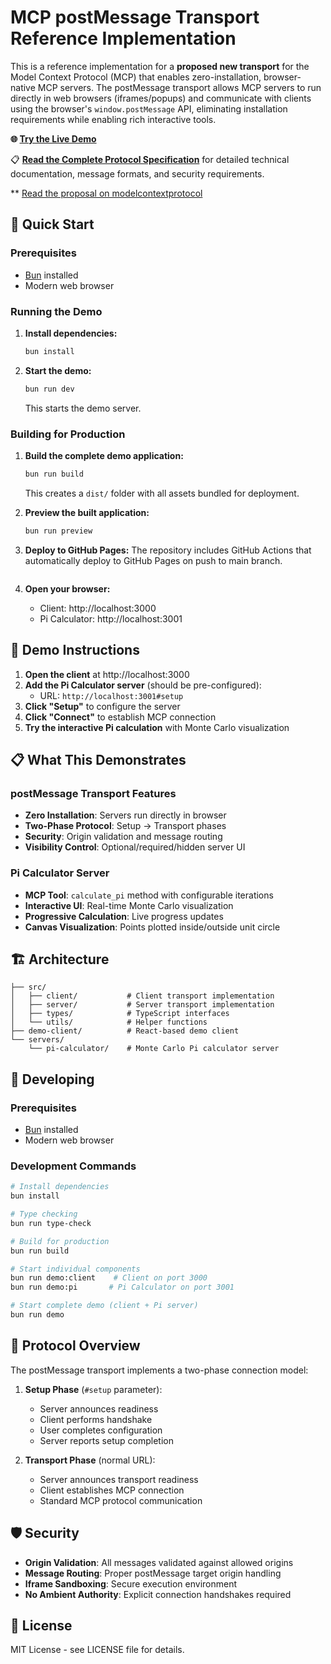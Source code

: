 # MCP postMessage Transport Reference Implementation

This is a reference implementation for a **proposed new transport** for the Model Context Protocol (MCP) that enables zero-installation, browser-native MCP servers. The postMessage transport allows MCP servers to run directly in web browsers (iframes/popups) and communicate with clients using the browser's `window.postMessage` API, eliminating installation requirements while enabling rich interactive tools.

**🌐 [Try the Live Demo](https://joshuamandel.com/mcp-postmessage)**

📋 **[Read the Complete Protocol Specification](src/protocol/README.md)** for detailed technical documentation, message formats, and security requirements.

** [Read the proposal on modelcontextprotocol](https://github.com/modelcontextprotocol/modelcontextprotocol/issues/1005#issuecomment-3091888065)

## 🚀 Quick Start

### Prerequisites
- [Bun](https://bun.sh) installed
- Modern web browser

### Running the Demo

1. **Install dependencies:**
   ```bash
   bun install
   ```

2. **Start the demo:**
   ```bash
   bun run dev
   ```
   This starts the demo server.

### Building for Production

1. **Build the complete demo application:**
   ```bash
   bun run build
   ```
   This creates a `dist/` folder with all assets bundled for deployment.

2. **Preview the built application:**
   ```bash
   bun run preview
   ```

3. **Deploy to GitHub Pages:**
   The repository includes GitHub Actions that automatically deploy to GitHub Pages on push to main branch.
   ```

4. **Open your browser:**
   - Client: http://localhost:3000
   - Pi Calculator: http://localhost:3001

## 🎯 Demo Instructions

1. **Open the client** at http://localhost:3000
2. **Add the Pi Calculator server** (should be pre-configured):
   - URL: `http://localhost:3001#setup`
3. **Click "Setup"** to configure the server
4. **Click "Connect"** to establish MCP connection
5. **Try the interactive Pi calculation** with Monte Carlo visualization

## 📋 What This Demonstrates

### postMessage Transport Features
- **Zero Installation**: Servers run directly in browser
- **Two-Phase Protocol**: Setup → Transport phases
- **Security**: Origin validation and message routing
- **Visibility Control**: Optional/required/hidden server UI

### Pi Calculator Server
- **MCP Tool**: `calculate_pi` method with configurable iterations
- **Interactive UI**: Real-time Monte Carlo visualization
- **Progressive Calculation**: Live progress updates
- **Canvas Visualization**: Points plotted inside/outside unit circle

## 🏗️ Architecture

```
├── src/
│   ├── client/           # Client transport implementation
│   ├── server/           # Server transport implementation
│   ├── types/            # TypeScript interfaces
│   └── utils/            # Helper functions
├── demo-client/          # React-based demo client
└── servers/
    └── pi-calculator/    # Monte Carlo Pi calculator server
```

## 🔧 Developing

### Prerequisites
- [Bun](https://bun.sh) installed
- Modern web browser

### Development Commands

```bash
# Install dependencies
bun install

# Type checking
bun run type-check

# Build for production
bun run build

# Start individual components
bun run demo:client    # Client on port 3000
bun run demo:pi       # Pi Calculator on port 3001

# Start complete demo (client + Pi server)
bun run demo
```

## 📖 Protocol Overview

The postMessage transport implements a two-phase connection model:

1. **Setup Phase** (`#setup` parameter):
   - Server announces readiness
   - Client performs handshake
   - User completes configuration
   - Server reports setup completion

2. **Transport Phase** (normal URL):
   - Server announces transport readiness
   - Client establishes MCP connection
   - Standard MCP protocol communication

## 🛡️ Security

- **Origin Validation**: All messages validated against allowed origins
- **Message Routing**: Proper postMessage target origin handling
- **Iframe Sandboxing**: Secure execution environment
- **No Ambient Authority**: Explicit connection handshakes required

## 📝 License

MIT License - see LICENSE file for details.
